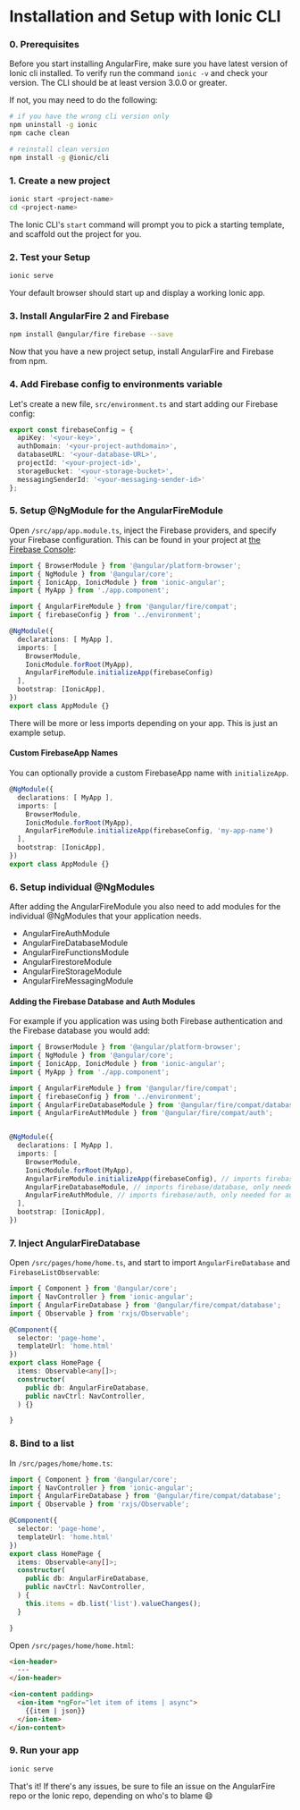 # Installation and Setup with Ionic CLI

### 0. Prerequisites

Before you start installing AngularFire, make sure you have latest version of Ionic cli installed.
To verify run the command `ionic -v` and check your version. The CLI should be at least version 3.0.0 or greater.

If not, you may need to do the following:

```bash
# if you have the wrong cli version only
npm uninstall -g ionic
npm cache clean

# reinstall clean version
npm install -g @ionic/cli
```

### 1. Create a new project

```bash
ionic start <project-name>
cd <project-name>
```

The Ionic CLI's `start` command will prompt you to pick a starting template, and scaffold out the project for you.

### 2. Test your Setup

```bash
ionic serve
```

Your default browser should start up and display a working Ionic app.

### 3. Install AngularFire 2 and Firebase

```bash
npm install @angular/fire firebase --save
```

Now that you have a new project setup, install AngularFire and Firebase from npm.

### 4. Add Firebase config to environments variable

Let's create a new file, `src/environment.ts` and start adding our Firebase config:

```ts
export const firebaseConfig = {
  apiKey: '<your-key>',
  authDomain: '<your-project-authdomain>',
  databaseURL: '<your-database-URL>',
  projectId: '<your-project-id>',
  storageBucket: '<your-storage-bucket>',
  messagingSenderId: '<your-messaging-sender-id>'
};

```


### 5. Setup @NgModule for the AngularFireModule

Open `/src/app/app.module.ts`, inject the Firebase providers, and specify your Firebase configuration.
This can be found in your project at [the Firebase Console](https://console.firebase.google.com):

```ts
import { BrowserModule } from '@angular/platform-browser';
import { NgModule } from '@angular/core';
import { IonicApp, IonicModule } from 'ionic-angular';
import { MyApp } from './app.component';

import { AngularFireModule } from '@angular/fire/compat';
import { firebaseConfig } from '../environment';

@NgModule({
  declarations: [ MyApp ],
  imports: [
    BrowserModule,
    IonicModule.forRoot(MyApp),
    AngularFireModule.initializeApp(firebaseConfig)
  ],
  bootstrap: [IonicApp],
})
export class AppModule {}

```

There will be more or less imports depending on your app. This is just an example setup.


#### Custom FirebaseApp Names
You can optionally provide a custom FirebaseApp name with `initializeApp`.

```ts
@NgModule({
  declarations: [ MyApp ],
  imports: [
    BrowserModule,
    IonicModule.forRoot(MyApp),
    AngularFireModule.initializeApp(firebaseConfig, 'my-app-name')
  ],
  bootstrap: [IonicApp],
})
export class AppModule {}
```

### 6. Setup individual @NgModules

After adding the AngularFireModule you also need to add modules for the individual @NgModules that your application needs.
 - AngularFireAuthModule
 - AngularFireDatabaseModule
 - AngularFireFunctionsModule
 - AngularFirestoreModule
 - AngularFireStorageModule
 - AngularFireMessagingModule

#### Adding the Firebase Database and Auth Modules

For example if you application was using both Firebase authentication and the Firebase database you would add:

```ts
import { BrowserModule } from '@angular/platform-browser';
import { NgModule } from '@angular/core';
import { IonicApp, IonicModule } from 'ionic-angular';
import { MyApp } from './app.component';

import { AngularFireModule } from '@angular/fire/compat';
import { firebaseConfig } from '../environment';
import { AngularFireDatabaseModule } from '@angular/fire/compat/database';
import { AngularFireAuthModule } from '@angular/fire/compat/auth';


@NgModule({
  declarations: [ MyApp ],
  imports: [
    BrowserModule,
    IonicModule.forRoot(MyApp),
    AngularFireModule.initializeApp(firebaseConfig), // imports firebase/app needed for everything
    AngularFireDatabaseModule, // imports firebase/database, only needed for database features
    AngularFireAuthModule, // imports firebase/auth, only needed for auth features
  ],
  bootstrap: [IonicApp],
})

```

### 7. Inject AngularFireDatabase

Open `/src/pages/home/home.ts`, and start to import `AngularFireDatabase` and `FirebaseListObservable`:

```ts
import { Component } from '@angular/core';
import { NavController } from 'ionic-angular';
import { AngularFireDatabase } from '@angular/fire/compat/database';
import { Observable } from 'rxjs/Observable';

@Component({
  selector: 'page-home',
  templateUrl: 'home.html'
})
export class HomePage {
  items: Observable<any[]>;
  constructor(
    public db: AngularFireDatabase,
    public navCtrl: NavController,
  ) {}

}
```

### 8. Bind to a list

In `/src/pages/home/home.ts`:

```ts
import { Component } from '@angular/core';
import { NavController } from 'ionic-angular';
import { AngularFireDatabase } from '@angular/fire/compat/database';
import { Observable } from 'rxjs/Observable';

@Component({
  selector: 'page-home',
  templateUrl: 'home.html'
})
export class HomePage {
  items: Observable<any[]>;
  constructor(
    public db: AngularFireDatabase,
    public navCtrl: NavController,
  ) {
    this.items = db.list('list').valueChanges();
  }

}
```

Open `/src/pages/home/home.html`:

```html
<ion-header>
  ---
</ion-header>

<ion-content padding>
  <ion-item *ngFor="let item of items | async">
    {{item | json}}
  </ion-item>
</ion-content>
```

### 9. Run your app

```bash
ionic serve
```

That's it! If there's any issues, be sure to file an issue on the AngularFire repo or the Ionic repo, depending on who's to blame :smile:

